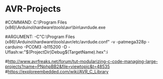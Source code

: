# AVR-Projects

#COMMAND: C:\Program Files (x86)\Arduino\hardware\tools\avr\bin\avrdude.exe

#ARGUMENT: -C"C:\Program Files (x86)\Arduino\hardware\tools\avr/etc/avrdude.conf" -v -patmega328p -carduino -PCOM3 -b115200 -D -Uflash:w:"$(ProjectDir)Debug\$(TargetName).hex":i

#http://www.avrfreaks.net/forum/tut-modularizing-c-code-managing-large-projects?name=PNphpBB2&file=viewtopic&t=48535
#https://exploreembedded.com/wiki/AVR_C_Library
